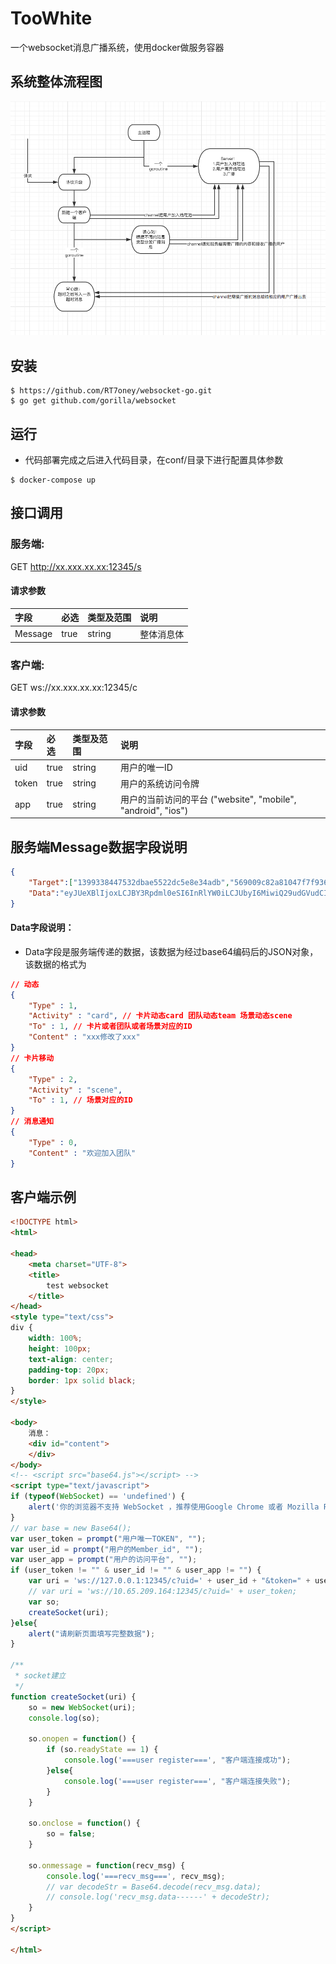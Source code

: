 # TooWhite
一个websocket消息广播系统，使用docker做服务容器

## 系统整体流程图

![alt text](process.png)

## 安装

```ssh
$ https://github.com/RT7oney/websocket-go.git
$ go get github.com/gorilla/websocket
```

## 运行

* 代码部署完成之后进入代码目录，在conf/目录下进行配置具体参数

```ssh
$ docker-compose up
```

## 接口调用

### 服务端:
GET http://xx.xxx.xx.xx:12345/s

####  请求参数
| 字段                     |   必选            |   类型及范围    | 说明                               |
|:-------------------------|:----------------- |:----------------|:-----------------------------------|
|Message|true|string|整体消息体|

### 客户端:
GET ws://xx.xxx.xx.xx:12345/c

#### 请求参数
| 字段                     |   必选            |   类型及范围    | 说明                               |
|:-------------------------|:----------------- |:----------------|:-----------------------------------|
| uid | true | string | 用户的唯一ID |
| token | true | string | 用户的系统访问令牌 |
| app | true | string | 用户的当前访问的平台 ("website", "mobile", "android", "ios")|

## 服务端Message数据字段说明

```json
{
    "Target":["1399338447532dbae5522dc5e8e34adb","569009c82a81047f7f936942c949500c"],
    "Data":"eyJUeXBlIjoxLCJBY3Rpdml0eSI6InRlYW0iLCJUbyI6MiwiQ29udGVudCI6Ijxmb250IHN0eWxlPSdjb2xvcjojNjdiYmZlJz5tZWk8L2ZvbnQ+IFx1NGZlZVx1NjUzOVx1NGU4Nlx1NTZlMlx1OTYxZjxmb250IHN0eWxlPSdjb2xvcjojNjdiYmZlJz5cdTRlZTVcdTUyNGRcdTc2ODRcdTU0MGRcdTViNTc8L2ZvbnQ+XHU3Njg0XHU1NDBkXHU3OWYwXHU0ZTNhPGZvbnQgc3R5bGU9J2NvbG9yOiM2N2JiZmUnPkxPTFx1N2ZhNDwvZm9udD4ifQ=="
}
```

#### Data字段说明：

* Data字段是服务端传递的数据，该数据为经过base64编码后的JSON对象，该数据的格式为

```json
// 动态
{
    "Type" : 1,
    "Activity" : "card", // 卡片动态card 团队动态team 场景动态scene
    "To" : 1, // 卡片或者团队或者场景对应的ID
    "Content" : "xxx修改了xxx"
}
// 卡片移动
{
    "Type" : 2,
    "Activity" : "scene", 
    "To" : 1, // 场景对应的ID
}
// 消息通知
{
    "Type" : 0,
    "Content" : "欢迎加入团队"
}
```

## 客户端示例

```html
<!DOCTYPE html>
<html>

<head>
    <meta charset="UTF-8">
    <title>
        test websocket
    </title>
</head>
<style type="text/css">
div {
    width: 100%;
    height: 100px;
    text-align: center;
    padding-top: 20px;
    border: 1px solid black;
}
</style>

<body>
    消息：
    <div id="content">
    </div>
</body>
<!-- <script src="base64.js"></script> -->
<script type="text/javascript">
if (typeof(WebSocket) == 'undefined') {
    alert('你的浏览器不支持 WebSocket ，推荐使用Google Chrome 或者 Mozilla Firefox');
}
// var base = new Base64();
var user_token = prompt("用户唯一TOKEN", "");
var user_id = prompt("用户的Member_id", "");
var user_app = prompt("用户的访问平台", "");
if (user_token != "" & user_id != "" & user_app != "") {
    var uri = 'ws://127.0.0.1:12345/c?uid=' + user_id + "&token=" + user_token + "&app=" + user_app;
    // var uri = 'ws://10.65.209.164:12345/c?uid=' + user_token;
    var so;
    createSocket(uri);
}else{
    alert("请刷新页面填写完整数据");
}

/**
 * socket建立
 */
function createSocket(uri) {
    so = new WebSocket(uri);
    console.log(so);

    so.onopen = function() {
        if (so.readyState == 1) {
            console.log('===user register===', "客户端连接成功");
        }else{
            console.log('===user register===', "客户端连接失败");
        }
    }

    so.onclose = function() {
        so = false;
    }

    so.onmessage = function(recv_msg) {
        console.log('===recv_msg===', recv_msg);
        // var decodeStr = Base64.decode(recv_msg.data);
        // console.log('recv_msg.data------' + decodeStr);
    }
}
</script>

</html>

```
